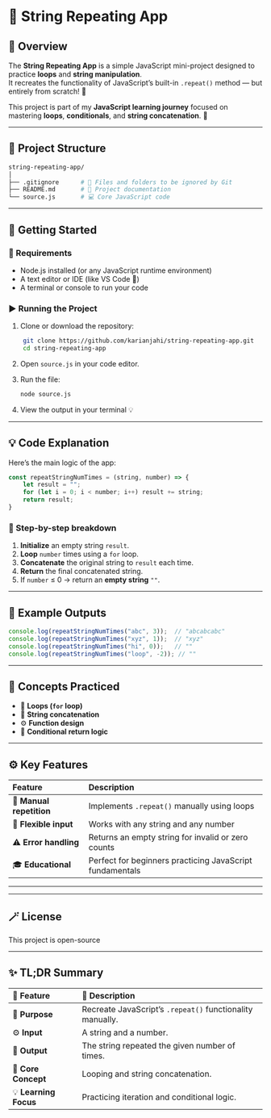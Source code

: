 # 🔁 String Repeating App

## 📖 Overview

The **String Repeating App** is a simple JavaScript mini-project designed to practice **loops** and **string manipulation**.  
It recreates the functionality of JavaScript’s built-in `.repeat()` method — but entirely from scratch! 🚀  

This project is part of my **JavaScript learning journey** focused on mastering **loops**, **conditionals**, and **string concatenation**. 🧠

---

## 📂 Project Structure

```bash
string-repeating-app/
│
├── .gitignore      # 🧹 Files and folders to be ignored by Git
├── README.md       # 📘 Project documentation
└── source.js       # 💻 Core JavaScript code
```

---

## 🚀 Getting Started

### 🔧 Requirements
- Node.js installed (or any JavaScript runtime environment)
- A text editor or IDE (like VS Code 💜)
- A terminal or console to run your code

### ▶️ Running the Project

1. Clone or download the repository:
```bash
    git clone https://github.com/karianjahi/string-repeating-app.git
    cd string-repeating-app
```

2. Open `source.js` in your code editor.

3. Run the file:
   ```bash
   node source.js
   ```

4. View the output in your terminal 💡

---

## 💡 Code Explanation

Here’s the main logic of the app:

```js
const repeatStringNumTimes = (string, number) => {
    let result = "";
    for (let i = 0; i < number; i++) result += string;
    return result;
}
```

### 🧩 Step-by-step breakdown
1. **Initialize** an empty string `result`.
2. **Loop** `number` times using a `for` loop.
3. **Concatenate** the original string to `result` each time.
4. **Return** the final concatenated string.
5. If `number` ≤ 0 → return an **empty string** `""`.

---

## 🧪 Example Outputs

```js
console.log(repeatStringNumTimes("abc", 3));  // "abcabcabc"
console.log(repeatStringNumTimes("xyz", 1));  // "xyz"
console.log(repeatStringNumTimes("hi", 0));   // ""
console.log(repeatStringNumTimes("loop", -2)); // ""
```

---

## 🧱 Concepts Practiced

- 🔁 **Loops (`for` loop)**
- 🧵 **String concatenation**
- ⚙️ **Function design**
- 🧠 **Conditional return logic**

---

## ⚙️ Key Features

| Feature | Description |
|:--------|:-------------|
| 🔁 **Manual repetition** | Implements `.repeat()` manually using loops |
| 📏 **Flexible input** | Works with any string and any number |
| ⚠️ **Error handling** | Returns an empty string for invalid or zero counts |
| 🎓 **Educational** | Perfect for beginners practicing JavaScript fundamentals |

---

---

## 🪄 License

This project is open-source

---

## ✨ TL;DR Summary

| 🧩 Feature | 🧠 Description |
|:------------|:----------------|
| 🧠 **Purpose** | Recreate JavaScript’s `.repeat()` functionality manually. |
| ⚙️ **Input** | A string and a number. |
| 🎯 **Output** | The string repeated the given number of times. |
| 🧩 **Core Concept** | Looping and string concatenation. |
| 💡 **Learning Focus** | Practicing iteration and conditional logic. |
```
